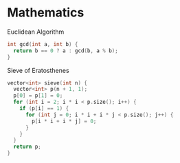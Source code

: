 # Mathematics

Euclidean Algorithm

```c++
int gcd(int a, int b) {
  return b == 0 ? a : gcd(b, a % b);
}
```


Sieve of Eratosthenes

```c++
vector<int> sieve(int n) {
  vector<int> p(n + 1, 1);
  p[0] = p[1] = 0;
  for (int i = 2; i * i < p.size(); i++) {
    if (p[i] == 1) {
      for (int j = 0; i * i + i * j < p.size(); j++) {
        p[i * i + i * j] = 0;
      }
    }
  }
  return p;
}
```
